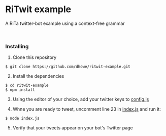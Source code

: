 # RiTwit example

A RiTa twitter-bot example using a context-free grammar

&nbsp;

### Installing

1. Clone this repository

```shell
$ git clone https://github.com/dhowe/ritwit-example.git
```
2. Install the dependencies

```shell
$ cd ritwit-example
$ npm install
```

3. Using the editor of your choice, add your twitter keys to [config.js](https://github.com/dhowe/ritwit-example/blob/master/config.js) 

4. Whne you are ready to tweet, uncomment line 23 in [index.js](https://github.com/dhowe/ritwit-example/blob/master/index.js) and run it:

```shell
$ node index.js
```

5. Verify that your tweets appear on your bot's Twitter page

<br/>

